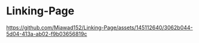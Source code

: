 # Linking-Page


https://github.com/Mjawad152/Linking-Page/assets/145112640/3062b044-5d04-413a-ab02-f9b03656819c


